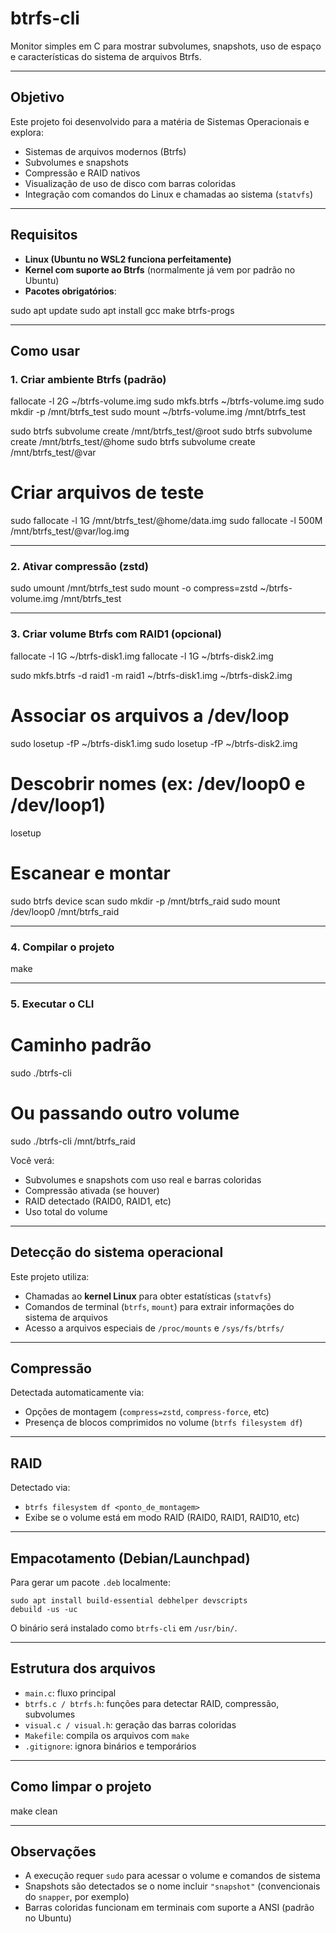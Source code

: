 # btrfs-cli

Monitor simples em C para mostrar subvolumes, snapshots, uso de espaço e características do sistema de arquivos Btrfs.

---

## Objetivo

Este projeto foi desenvolvido para a matéria de Sistemas Operacionais e explora:

- Sistemas de arquivos modernos (Btrfs)
- Subvolumes e snapshots
- Compressão e RAID nativos
- Visualização de uso de disco com barras coloridas
- Integração com comandos do Linux e chamadas ao sistema (`statvfs`)

---

## Requisitos

- **Linux (Ubuntu no WSL2 funciona perfeitamente)**
- **Kernel com suporte ao Btrfs** (normalmente já vem por padrão no Ubuntu)
- **Pacotes obrigatórios**:

sudo apt update
sudo apt install gcc make btrfs-progs

---

## Como usar

### 1. Criar ambiente Btrfs (padrão)

fallocate -l 2G ~/btrfs-volume.img
sudo mkfs.btrfs ~/btrfs-volume.img
sudo mkdir -p /mnt/btrfs_test
sudo mount ~/btrfs-volume.img /mnt/btrfs_test

sudo btrfs subvolume create /mnt/btrfs_test/@root
sudo btrfs subvolume create /mnt/btrfs_test/@home
sudo btrfs subvolume create /mnt/btrfs_test/@var

# Criar arquivos de teste
sudo fallocate -l 1G /mnt/btrfs_test/@home/data.img
sudo fallocate -l 500M /mnt/btrfs_test/@var/log.img

---

### 2. Ativar compressão (zstd)

sudo umount /mnt/btrfs_test
sudo mount -o compress=zstd ~/btrfs-volume.img /mnt/btrfs_test

---

### 3. Criar volume Btrfs com RAID1 (opcional)

fallocate -l 1G ~/btrfs-disk1.img
fallocate -l 1G ~/btrfs-disk2.img

sudo mkfs.btrfs -d raid1 -m raid1 ~/btrfs-disk1.img ~/btrfs-disk2.img

# Associar os arquivos a /dev/loop
sudo losetup -fP ~/btrfs-disk1.img
sudo losetup -fP ~/btrfs-disk2.img

# Descobrir nomes (ex: /dev/loop0 e /dev/loop1)
losetup

# Escanear e montar
sudo btrfs device scan
sudo mkdir -p /mnt/btrfs_raid
sudo mount /dev/loop0 /mnt/btrfs_raid

---

### 4. Compilar o projeto

make

---

### 5. Executar o CLI

# Caminho padrão
sudo ./btrfs-cli

# Ou passando outro volume
sudo ./btrfs-cli /mnt/btrfs_raid

Você verá:

- Subvolumes e snapshots com uso real e barras coloridas
- Compressão ativada (se houver)
- RAID detectado (RAID0, RAID1, etc)
- Uso total do volume

---

## Detecção do sistema operacional

Este projeto utiliza:

- Chamadas ao **kernel Linux** para obter estatísticas (`statvfs`)
- Comandos de terminal (`btrfs`, `mount`) para extrair informações do sistema de arquivos
- Acesso a arquivos especiais de `/proc/mounts` e `/sys/fs/btrfs/`

---

## Compressão

Detectada automaticamente via:

- Opções de montagem (`compress=zstd`, `compress-force`, etc)
- Presença de blocos comprimidos no volume (`btrfs filesystem df`)

---

## RAID

Detectado via:

- `btrfs filesystem df <ponto_de_montagem>`
- Exibe se o volume está em modo RAID (RAID0, RAID1, RAID10, etc)

---

## Empacotamento (Debian/Launchpad)

Para gerar um pacote `.deb` localmente:

```
sudo apt install build-essential debhelper devscripts
debuild -us -uc
```

O binário será instalado como `btrfs-cli` em `/usr/bin/`.

---

## Estrutura dos arquivos

- `main.c`: fluxo principal
- `btrfs.c / btrfs.h`: funções para detectar RAID, compressão, subvolumes
- `visual.c / visual.h`: geração das barras coloridas
- `Makefile`: compila os arquivos com `make`
- `.gitignore`: ignora binários e temporários

---

## Como limpar o projeto

make clean

---

## Observações

- A execução requer `sudo` para acessar o volume e comandos de sistema
- Snapshots são detectados se o nome incluir `"snapshot"` (convencionais do `snapper`, por exemplo)
- Barras coloridas funcionam em terminais com suporte a ANSI (padrão no Ubuntu)

